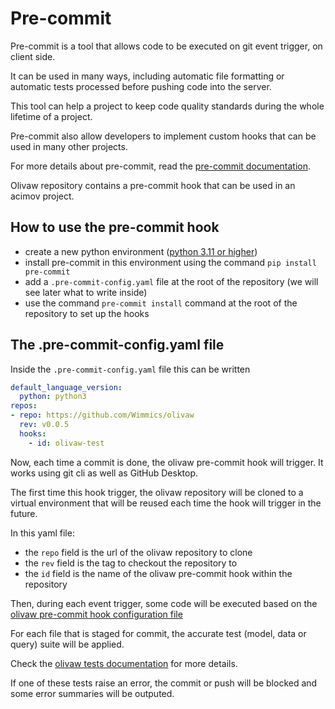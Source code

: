 # Pre-commit

Pre-commit is a tool that allows code to be executed on git event trigger, on client side.

It can be used in many ways, including automatic file formatting or automatic tests processed before pushing code into the server.

This tool can help a project to keep code quality standards during the whole lifetime of a project.

Pre-commit also allow developers to implement custom hooks that can be used in many other projects.

For more details about pre-commit, read the [pre-commit documentation](https://pre-commit.com/).

Olivaw repository contains a pre-commit hook that can be used in an acimov project.

## How to use the pre-commit hook

* create a new python environment ([python 3.11 or higher](https://www.python.org/downloads/release/python-3110/))
* install pre-commit in this environment using the command `pip install pre-commit`
* add a `.pre-commit-config.yaml` file at the root of the repository (we will see later what to write inside)
* use the command `pre-commit install` command at the root of the repository to set up the hooks

## The .pre-commit-config.yaml file

Inside the `.pre-commit-config.yaml` file this can be written

```yaml
default_language_version:
  python: python3
repos:
- repo: https://github.com/Wimmics/olivaw
  rev: v0.0.5
  hooks:
    - id: olivaw-test
```

Now, each time a commit is done, the olivaw pre-commit hook will trigger. It works using git cli as well as GitHub Desktop.

The first time this hook trigger, the olivaw repository will be cloned to a virtual environment that will be reused each time the hook will trigger in the future.

In this yaml file:

* the `repo` field is the url of the olivaw repository to clone
* the `rev` field is the tag to checkout the repository to
* the `id` field is the name of the olivaw pre-commit hook within the repository

Then, during each event trigger, some code will be executed based on the [olivaw pre-commit hook configuration file](../.pre-commit-hooks.yaml)

For each file that is staged for commit, the accurate test (model, data or query) suite will be applied.

Check the [olivaw tests documentation](./tests.md#2-available-tests) for more details.

If one of these tests raise an error, the commit or push will be blocked and some error summaries will be outputed.